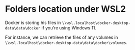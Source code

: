 # Folders location under WSL2

Docker is storing his files in `\\wsl.localhost\docker-desktop-data\data\docker` if you're using Windows 11.

For instance, we can retrieve the files of any volumes in `\\wsl.localhost\docker-desktop-data\data\docker\volumes`.
